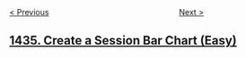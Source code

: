 <!--|This file generated by command(leetcode description); DO NOT EDIT.    |-->
<!--+----------------------------------------------------------------------+-->
<!--|@author    openset <openset.wang@gmail.com>                           |-->
<!--|@link      https://github.com/openset                                 |-->
<!--|@home      https://github.com/openset/leetcode                        |-->
<!--+----------------------------------------------------------------------+-->

[< Previous](../number-of-ways-to-wear-different-hats-to-each-other "Number of Ways to Wear Different Hats to Each Other")
　　　　　　　　　　　　　　　　
[Next >](../destination-city "Destination City")

## [1435. Create a Session Bar Chart (Easy)](https://leetcode.com/problems/create-a-session-bar-chart "")


